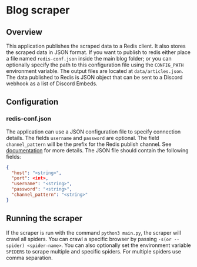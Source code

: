 # Blog scraper

## Overview

This application publishes the scraped data to a Redis client. It also stores the scraped data in JSON format. If you want to publish to redis either place a file named `redis-conf.json` inside the main blog folder; or you can optionally specify the path to this configuration file using the `CONFIG_PATH` environment variable. The output files are located at `data/articles.json`. The data published to Redis is JSON object that can be sent to a Discord webhook as a list of Discord Embeds.

## Configuration

### redis-conf.json

The application can use a JSON configuration file to specify connection details. The fields `username` and `password` are optional. The field `channel_pattern` will be the prefix for the Redis publish channel. See [documentation](https://redis.io/docs/latest/develop/interact/pubsub/) for more details. The JSON file should contain the following fields:

```json
{
  "host": "<string>",
  "port": <int>,
  "username": "<string>",
  "password": "<string>",
  "channel_pattern": "<string>"
}
```

## Running the scraper

If the scraper is run with the command ```python3 main.py```, the scraper will crawl all spiders. You can crawl a specific browser by passing ```-s(or --spider) <spider-name>```. You can also optionally set the environment variable `SPIDERS` to scrape multiple and specific spiders. For multiple spiders use comma separation.
